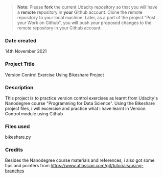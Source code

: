 >**Note**: Please **fork** the current Udacity repository so that you will have a **remote** repository in **your** Github account. Clone the remote repository to your local machine. Later, as a part of the project "Post your Work on Github", you will push your proposed changes to the remote repository in your Github account.

### Date created
14th November 2021

### Project Title
Version Control Exercise Using Bikeshare Project

### Description
This project is to practice version control exercises as learnt from Udacity's Nanodegree course "Programming for Data Science". Using the Bikeshare
project files, i will excercise and practice what i have learnt in Version Control module using Github

### Files used
bikeshare.py

### Credits
Besides the Nanodegree course materials and references, i also got some tips and pointers from https://www.atlassian.com/git/tutorials/using-branches
